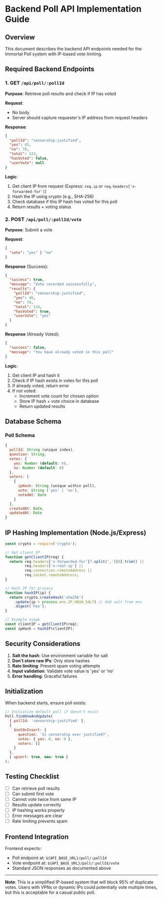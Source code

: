# Backend Poll API Implementation Guide

## Overview
This document describes the backend API endpoints needed for the Immortal Poll system with IP-based vote limiting.

## Required Backend Endpoints

### 1. GET `/api/poll/:pollId`
**Purpose**: Retrieve poll results and check if IP has voted

**Request**:
- No body
- Server should capture requester's IP address from request headers

**Response**:
```json
{
  "pollId": "censorship-justified",
  "yes": 45,
  "no": 78,
  "total": 123,
  "hasVoted": false,
  "userVote": null
}
```

**Logic**:
1. Get client IP from request (Express: `req.ip` or `req.headers['x-forwarded-for']`)
2. Hash the IP using crypto (e.g., SHA-256)
3. Check database if this IP hash has voted for this poll
4. Return results + voting status

### 2. POST `/api/poll/:pollId/vote`
**Purpose**: Submit a vote

**Request**:
```json
{
  "vote": "yes" | "no"
}
```

**Response** (Success):
```json
{
  "success": true,
  "message": "Vote recorded successfully",
  "results": {
    "pollId": "censorship-justified",
    "yes": 46,
    "no": 78,
    "total": 124,
    "hasVoted": true,
    "userVote": "yes"
  }
}
```

**Response** (Already Voted):
```json
{
  "success": false,
  "message": "You have already voted in this poll"
}
```

**Logic**:
1. Get client IP and hash it
2. Check if IP hash exists in votes for this poll
3. If already voted, return error
4. If not voted:
   - Increment vote count for chosen option
   - Store IP hash + vote choice in database
   - Return updated results

## Database Schema

### Poll Schema
```javascript
{
  pollId: String (unique index),
  question: String,
  votes: {
    yes: Number (default: 0),
    no: Number (default: 0)
  },
  voters: [
    {
      ipHash: String (unique within poll),
      vote: String ('yes' | 'no'),
      votedAt: Date
    }
  ],
  createdAt: Date,
  updatedAt: Date
}
```

## IP Hashing Implementation (Node.js/Express)

```javascript
const crypto = require('crypto');

// Get client IP
function getClientIP(req) {
  return req.headers['x-forwarded-for']?.split(',')[0].trim() ||
         req.headers['x-real-ip'] ||
         req.connection.remoteAddress ||
         req.socket.remoteAddress;
}

// Hash IP for privacy
function hashIP(ip) {
  return crypto.createHash('sha256')
    .update(ip + process.env.IP_HASH_SALT) // Add salt from env
    .digest('hex');
}

// Example usage
const clientIP = getClientIP(req);
const ipHash = hashIP(clientIP);
```

## Security Considerations

1. **Salt the hash**: Use environment variable for salt
2. **Don't store raw IPs**: Only store hashes
3. **Rate limiting**: Prevent spam voting attempts
4. **Input validation**: Validate vote value is 'yes' or 'no'
5. **Error handling**: Graceful failures

## Initialization

When backend starts, ensure poll exists:

```javascript
// Initialize default poll if doesn't exist
Poll.findOneAndUpdate(
  { pollId: 'censorship-justified' },
  {
    $setOnInsert: {
      question: 'Is censorship ever justified?',
      votes: { yes: 0, no: 0 },
      voters: []
    }
  },
  { upsert: true, new: true }
);
```

## Testing Checklist

- [ ] Can retrieve poll results
- [ ] Can submit first vote
- [ ] Cannot vote twice from same IP
- [ ] Results update correctly
- [ ] IP hashing works properly
- [ ] Error messages are clear
- [ ] Rate limiting prevents spam

## Frontend Integration

Frontend expects:
- Poll endpoint at: `${API_BASE_URL}/poll/:pollId`
- Vote endpoint at: `${API_BASE_URL}/poll/:pollId/vote`
- Standard JSON responses as documented above

---

**Note**: This is a simplified IP-based system that will block 95% of duplicate votes. Users with VPNs or dynamic IPs could potentially vote multiple times, but this is acceptable for a casual public poll.
